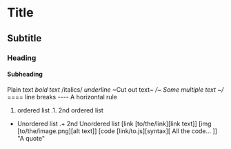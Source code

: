 # Title
## Subtitle
### Heading
#### Subheading
Plain text *bold text* /italics/
_underline_
~Cut out text~ */_~ Some multiple text ~_/*
==== line breaks
---- A horizontal rule
1. ordered list
.1. 2nd ordered list
+ Unordered list
.+ 2nd Unordered list
[link [to/the/link][link text]]
[img [to/the/image.png][alt text]]
[code [link/to.js][syntax][
 All the code...
]]
"A quote"